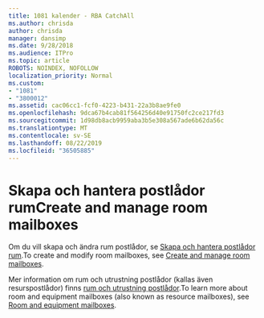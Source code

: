 ```yaml
---
title: 1081 kalender - RBA CatchAll
ms.author: chrisda
author: chrisda
manager: dansimp
ms.date: 9/28/2018
ms.audience: ITPro
ms.topic: article
ROBOTS: NOINDEX, NOFOLLOW
localization_priority: Normal
ms.custom:
- "1081"
- "3800012"
ms.assetid: cac06cc1-fcf0-4223-b431-22a3b8ae9fe0
ms.openlocfilehash: 9dca67b4cab81f564256d40e91750fc2ce217fd3
ms.sourcegitcommit: 1d98db8acb9959aba3b5e308a567ade6b62da56c
ms.translationtype: MT
ms.contentlocale: sv-SE
ms.lasthandoff: 08/22/2019
ms.locfileid: "36505885"
---
```

# <a name="create-and-manage-room-mailboxes"></a><span data-ttu-id="620a7-102">Skapa och hantera postlådor rum</span><span class="sxs-lookup"><span data-stu-id="620a7-102">Create and manage room mailboxes</span></span>

<span data-ttu-id="620a7-103">Om du vill skapa och ändra rum postlådor, se [Skapa och hantera postlådor rum](https://docs.microsoft.com/Exchange/recipients/room-mailboxes).</span><span class="sxs-lookup"><span data-stu-id="620a7-103">To create and modify room mailboxes, see [Create and manage room mailboxes](https://docs.microsoft.com/Exchange/recipients/room-mailboxes).</span></span>

<span data-ttu-id="620a7-104">Mer information om rum och utrustning postlådor (kallas även resurspostlådor) finns [rum och utrustning postlådor](https://support.office.com/article/9f518a6d-1e2c-4d44-93f3-e19013a1552b.aspx).</span><span class="sxs-lookup"><span data-stu-id="620a7-104">To learn more about room and equipment mailboxes (also known as resource mailboxes), see [Room and equipment mailboxes](https://support.office.com/article/9f518a6d-1e2c-4d44-93f3-e19013a1552b.aspx).</span></span>
